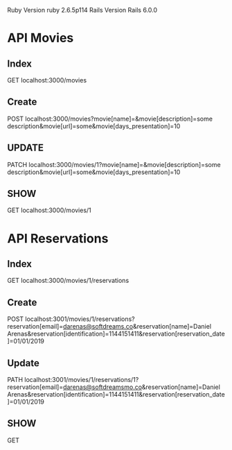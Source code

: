Ruby Version ruby 2.6.5p114
Rails Version Rails 6.0.0

# API Movies

## Index

GET localhost:3000/movies

## Create

POST localhost:3000/movies?movie[name]=&movie[description]=some description&movie[url]=some&movie[days_presentation]=10

## UPDATE

PATCH localhost:3000/movies/1?movie[name]=&movie[description]=some description&movie[url]=some&movie[days_presentation]=10

## SHOW

GET localhost:3000/movies/1

# API Reservations

## Index

GET  localhost:3000/movies/1/reservations

## Create

POST localhost:3001/movies/1/reservations?reservation[email]=darenas@softdreams.co&reservation[name]=Daniel Arenas&reservation[identification]=1144151411&reservation[reservation_date]=01/01/2019

## Update

PATH localhost:3001/movies/1/reservations/1?reservation[email]=darenas@softdreamsmo.co&reservation[name]=Daniel Arenas&reservation[identification]=1144151411&reservation[reservation_date]=01/01/2019

## SHOW

GET 

